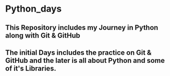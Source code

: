 # Python_days
## This Repository includes my Journey in Python along with Git & GitHub
## The initial Days includes the practice on Git & GitHub and the later is all about Python and some of it's Libraries.
